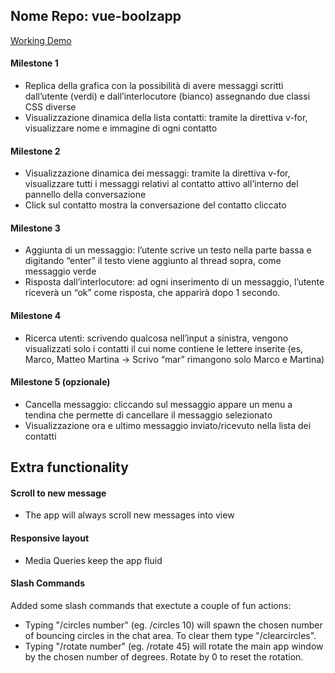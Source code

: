 ## Nome Repo: vue-boolzapp

[Working Demo](https://raw.githack.com/aSwanting/vue-boolzapp/main/index.html)

#### Milestone 1

- Replica della grafica con la possibilità di avere messaggi scritti dall’utente (verdi) e
dall’interlocutore (bianco) assegnando due classi CSS diverse
- Visualizzazione dinamica della lista contatti: tramite la direttiva v-for, visualizzare
nome e immagine di ogni contatto

#### Milestone 2

- Visualizzazione dinamica dei messaggi: tramite la direttiva v-for, visualizzare tutti i
messaggi relativi al contatto attivo all’interno del pannello della conversazione
- Click sul contatto mostra la conversazione del contatto cliccato

#### Milestone 3

- Aggiunta di un messaggio: l’utente scrive un testo nella parte bassa e digitando
“enter” il testo viene aggiunto al thread sopra, come messaggio verde
- Risposta dall’interlocutore: ad ogni inserimento di un messaggio, l’utente riceverà
un “ok” come risposta, che apparirà dopo 1 secondo.

#### Milestone 4

- Ricerca utenti: scrivendo qualcosa nell’input a sinistra, vengono visualizzati solo i
contatti il cui nome contiene le lettere inserite (es, Marco, Matteo Martina -> Scrivo
“mar” rimangono solo Marco e Martina)

#### Milestone 5 (opzionale)

- Cancella messaggio: cliccando sul messaggio appare un menu a tendina che
permette di cancellare il messaggio selezionato
- Visualizzazione ora e ultimo messaggio inviato/ricevuto nella lista dei contatti

## Extra functionality

#### Scroll to new message
- The app will always scroll new messages into view 

#### Responsive layout
- Media Queries keep the app fluid

#### Slash Commands
Added some slash commands that exectute a couple of fun actions:
- Typing "/circles number" (eg. /circles 10) will spawn the chosen number of bouncing circles in the chat area. To clear them type "/clearcircles".
- Typing "/rotate number"  (eg. /rotate 45) will rotate the main app window by the chosen number of degrees. Rotate by 0 to reset the rotation.
